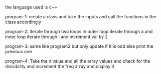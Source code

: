 the language used is c++


program-1: create a class and take the inputs and call the functions in the class accordingly

program-2: Iterate through two loops in outer loop iterate through a and inner loop iterate through i and increment val by 2

program-3: same like program2 but only update if it is odd else print the previous one

program-4: Take the n value and all the array values and check for the divisibility and increment the freq array and display it